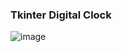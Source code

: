 ### Tkinter Digital Clock

![image](https://user-images.githubusercontent.com/112502847/202418720-5fb1097b-2979-4111-9569-cc697569a4a3.png)
